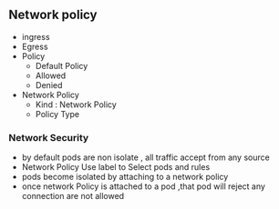## Network policy
- ingress
- Egress
- Policy
  - Default Policy
  - Allowed
  - Denied
- Network Policy
  - Kind : Network Policy
  - Policy Type

### Network Security
- by default pods are non isolate , all traffic accept from any source
- Network Policy Use label to Select pods and rules
- pods become isolated by attaching to a network policy
- once network Policy is attached to a pod ,that pod will reject any connection are not allowed
